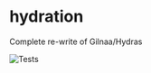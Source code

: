# hydration
Complete re-write of Gilnaa/Hydras

![Tests](https://github.com/shustinm/hydration/workflows/Tests/badge.svg?branch=master)
